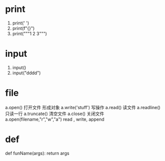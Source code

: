 # print
1.  print('  ')
2. print(f"{}")
3. print("""1
 2
 3""")
# input
1. input()
2. input("dddd")

# file
  a.open()  打开文件 形成对象
  a.write('stuff') 写操作
  a.read()  读文件
  a.readline() 只读一行
  a.truncate() 清空文件
  a.close() 关闭文件
  a.open(filename,"r","w","a") read , write, append

# def
  def funName(args): 
      return args
  


